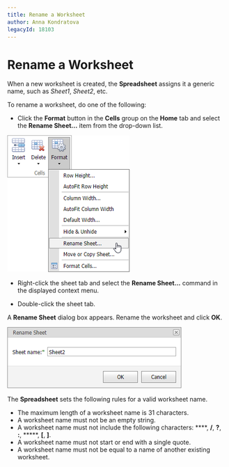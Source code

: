```yaml
---
title: Rename a Worksheet
author: Anna Kondratova
legacyId: 18103
---
```

# Rename a Worksheet
When a new worksheet is created, the **Spreadsheet** assigns it a generic name, such as _Sheet1_, _Sheet2_, etc.

To rename a worksheet, do one of the following:

* Click the **Format** button in the **Cells** group on the **Home** tab and select the **Rename Sheet...** item from the drop-down list.

![EUD_ASPxSpreadsheet_RenameWorksheet](../../../images/img26107.png)

* Right-click the sheet tab and select the **Rename Sheet...** command in the displayed context menu.

* Double-click the sheet tab.


A **Rename Sheet** dialog box appears. Rename the worksheet and click **OK**.

![EUD_ASPxSpreadsheet_RenameWorksheetDialog](../../../images/img26108.png)

The **Spreadsheet** sets the following rules for a valid worksheet name.
* The maximum length of a worksheet name is 31 characters.
* A worksheet name must not be an empty string.
* A worksheet name must not include the following characters: **\**, **/**, **?**, **:**, *****, **[**, **]**.
* A worksheet name must not start or end with a single quote.
* A worksheet name must not be equal to a name of another existing worksheet.